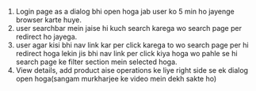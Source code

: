 1. Login page as a dialog bhi open hoga jab user ko 5 min ho jayenge browser karte huye.
2. user searchbar mein jaise hi kuch search karega wo search page per redirect ho jayega.   
4. user agar kisi bhi nav link kar per click karega to wo search page per hi redirect hoga lekin jis bhi nav link per click kiya hoga wo pahle se hi search page ke filter section mein selected hoga.
5. View details, add product aise operations ke liye right side se ek dialog open hoga(sangam murkharjee ke video mein dekh sakte ho)